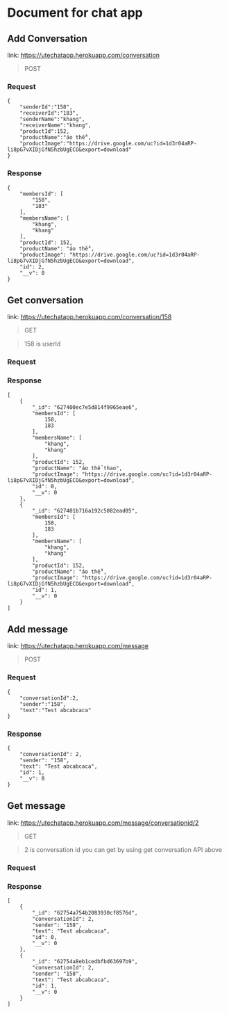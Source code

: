 # Document for chat app

## Add Conversation
link: https://utechatapp.herokuapp.com/conversation
> POST

### Request
```
{
    "senderId":"158",
    "receiverId":"183",
    "senderName":"khang",
    "receiverName":"khang",
    "productId":152,
    "productName":"áo thể",
    "productImage":"https://drive.google.com/uc?id=1d3r04aRP-li8pG7vXIDjGfN5hzbUgECO&export=download"
}
```

### Response
```
{
    "membersId": [
        "158",
        "183"
    ],
    "membersName": [
        "khang",
        "khang"
    ],
    "productId": 152,
    "productName": "áo thể",
    "productImage": "https://drive.google.com/uc?id=1d3r04aRP-li8pG7vXIDjGfN5hzbUgECO&export=download",
    "id": 2,
    "__v": 0
}
```

## Get conversation
link: https://utechatapp.herokuapp.com/conversation/158

> GET

> 158 is userId

### Request

### Response    
```
[
    {
        "_id": "627400ec7e5d814f9965eae6",
        "membersId": [
            158,
            183
        ],
        "membersName": [
            "khang",
            "khang"
        ],
        "productId": 152,
        "productName": "áo thể thao",
        "productImage": "https://drive.google.com/uc?id=1d3r04aRP-li8pG7vXIDjGfN5hzbUgECO&export=download",
        "id": 0,
        "__v": 0
    },
    {
        "_id": "627401b716a192c5082ead05",
        "membersId": [
            158,
            183
        ],
        "membersName": [
            "khang",
            "khang"
        ],
        "productId": 152,
        "productName": "áo thể",
        "productImage": "https://drive.google.com/uc?id=1d3r04aRP-li8pG7vXIDjGfN5hzbUgECO&export=download",
        "id": 1,
        "__v": 0
    }
]
```

## Add message
link: https://utechatapp.herokuapp.com/message

> POST

### Request
```
{
    "conversationId":2,
    "sender":"158",
    "text":"Test abcabcaca"
}
```

### Response
```
{
    "conversationId": 2,
    "sender": "158",
    "text": "Test abcabcaca",
    "id": 1,
    "__v": 0
}
```

## Get message
link: https://utechatapp.herokuapp.com/message/conversationid/2

> GET

> 2 is conversation id you can get by using get conversation API above

### Request

### Response
```
[
    {
        "_id": "62754a754b2083930cf8576d",
        "conversationId": 2,
        "sender": "158",
        "text": "Test abcabcaca",
        "id": 0,
        "__v": 0
    },
    {
        "_id": "62754a8eb1cedbfbd63697b9",
        "conversationId": 2,
        "sender": "158",
        "text": "Test abcabcaca",
        "id": 1,
        "__v": 0
    }
]
```